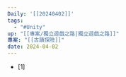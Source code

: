```yaml
---
Daily: '[[20240402]]'
tags:
  - "#Unity"
up: "[[專案/獨立遊戲之路|獨立遊戲之路]]"
專案: "[[古蹟探險]]"
date: 2024-04-02
---
```

- [1]                                                           
